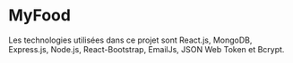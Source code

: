 # MyFood
Les technologies utilisées dans ce projet sont React.js, MongoDB, Express.js, Node.js, React-Bootstrap, EmailJs, JSON Web Token et Bcrypt.
